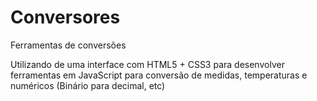 # Conversores
Ferramentas de conversões

Utilizando de uma interface com HTML5 + CSS3 para desenvolver ferramentas em JavaScript para conversão de medidas, temperaturas e numéricos (Binário para decimal, etc)
